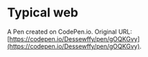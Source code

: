 # Typical web

A Pen created on CodePen.io. Original URL: [https://codepen.io/Dessewffy/pen/gOQKGvy](https://codepen.io/Dessewffy/pen/gOQKGvy).

